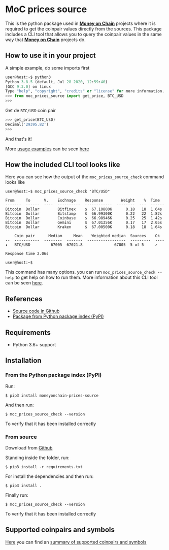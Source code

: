 # **MoC prices source**

This is the python package used in [**Money on Chain**](https://moneyonchain.com/) projects where it is required to get the coinpair values directly from the sources.
This package includes a CLI tool that allows you to query the coinpair values in the same way that [**Money on Chain**](https://moneyonchain.com/) projects do.



## How to use it in your project

A simple example, do some imports first

```python
user@host:~$ python3
Python 3.8.5 (default, Jul 28 2020, 12:59:40) 
[GCC 9.3.0] on linux
Type "help", "copyright", "credits" or "license" for more information.
>>> from moc_prices_source import get_price, BTC_USD
>>>
```

Get de `BTC/USD` coin pair

```python
>>> get_price(BTC_USD)
Decimal('29395.82')
>>> 
```

And that's it!

More [usage examples](docs/examples.md) can be seen [here](docs/examples.md)



## How the included CLI tool looks like

Here you can see how the output of the `moc_prices_source_check` command looks like

```shell
user@host:~$ moc_prices_source_check "BTC/USD"

From     To      V.    Exchnage    Response        Weight    %  Time
-------  ------  ----  ----------  ------------  --------  ---  ------
Bitcoin  Dollar        Bitfinex    $  67.10800K      0.18   18  1.64s
Bitcoin  Dollar        Bitstamp    $  66.99300K      0.22   22  1.82s
Bitcoin  Dollar        Coinbase    $  66.98946K      0.25   25  1.42s
Bitcoin  Dollar        Gemini      $  67.01356K      0.17   17  2.05s
Bitcoin  Dollar        Kraken      $  67.00500K      0.18   18  1.64s

    Coin pair      Mediam     Mean    Weighted median  Sources    Ok
--  -----------  --------  -------  -----------------  ---------  ----
↓   BTC/USD         67005  67021.8              67005  5 of 5     ✓

Response time 2.06s

user@host:~$ 
```

This command has many options. you can run `moc_prices_source_check --help` to get help on how to run them.
More information about this CLI tool can be seen [here](docs/cli.md).



## References

* [Source code in Github](https://github.com/money-on-chain/moc_prices_source)
* [Package from Python package index (PyPI)](https://pypi.org/project/moneyonchain-prices-source)



## Requirements

* Python 3.6+ support



## Installation

### From the Python package index (PyPI) 

Run:

```shell
$ pip3 install moneyonchain-prices-source 
```

And then run:

```shell
$ moc_prices_source_check --version
```

To verify that it has been installed correctly

### From source

Download from [Github](https://github.com/money-on-chain/moc_prices_source)

Standing inside the folder, run:

```shell
$ pip3 install -r requirements.txt 
```

For install the dependencies and then run:

```shell
$ pip3 install .
```

Finally run:

```shell
$ moc_prices_source_check --version
```

To verify that it has been installed correctly



## Supported coinpairs and symbols

[Here](docs/supported_coinpairs.md) you can find an [summary of supported coinpairs and symbols](docs/supported_coinpairs.md)

